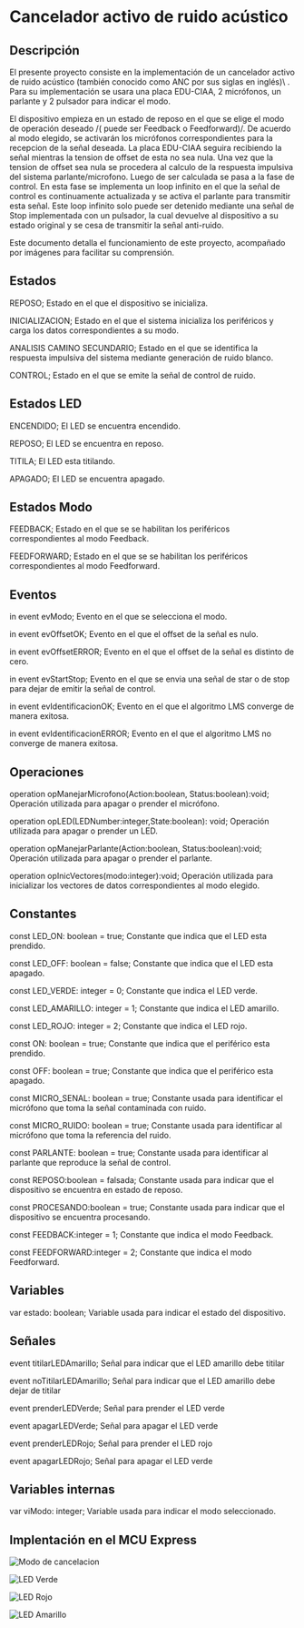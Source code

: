 # **Cancelador activo de ruido acústico**


## **Descripción**

El presente proyecto consiste en la implementación de un cancelador activo de ruido acústico
\(también conocido como ANC por sus siglas en inglés)\ .
Para su implementación se usara una placa EDU-CIAA, 2 micrófonos, un parlante y 2 pulsador para indicar el modo.

El dispositivo empieza en un estado de reposo en el que se elige el modo de operación deseado /( puede ser Feedback o Feedforward)/.
De acuerdo al modo elegido, se activarán los micrófonos correspondientes para la recepcion de la señal deseada.
La placa EDU-CIAA seguira recibiendo la señal mientras la tension de offset de esta no sea nula.
Una vez que la tension de offset sea nula se procedera al calculo de la respuesta impulsiva del sistema 
parlante/microfono. Luego de ser calculada se pasa a la fase de control. En esta fase se implementa un
loop infinito en el que la señal de control es continuamente actualizada y se activa el parlante para transmitir
esta señal. Este loop infinito solo puede ser detenido mediante una señal de Stop implementada con un pulsador, la cual devuelve al dispositivo a su estado
original y se cesa de transmitir la señal anti-ruido.

Este documento detalla el funcionamiento de este proyecto, acompañado por imágenes para facilitar su comprensión.

## **Estados**

REPOSO; Estado en el que el dispositivo se inicializa.

INICIALIZACION; Estado en el que el sistema inicializa los periféricos y carga los datos correspondientes a su modo.

ANALISIS CAMINO SECUNDARIO; Estado en el que se identifica la respuesta impulsiva del sistema mediante generación de ruido blanco.

CONTROL; Estado en el que se emite la señal de control de ruido.

## **Estados LED**

ENCENDIDO; El LED se encuentra encendido.

REPOSO; El LED se encuentra en reposo.

TITILA; El LED esta titilando.

APAGADO; El LED se encuentra apagado.

## **Estados Modo**

FEEDBACK; Estado en el que se se habilitan los periféricos correspondientes al modo Feedback.

FEEDFORWARD; Estado en el que se se habilitan los periféricos correspondientes al modo Feedforward.

## **Eventos**

in event evModo; Evento en el que se selecciona el modo.

in event evOffsetOK; Evento en el que el offset de la señal es nulo.

in event evOffsetERROR; Evento en el que el offset de la señal es distinto de cero.

in event evStartStop; Evento en el que se envia una señal de star o de stop para dejar de emitir la señal de control.

in event evIdentificacionOK; Evento en el que el algoritmo LMS converge de manera exitosa.

in event evIdentificacionERROR; Evento en el que el algoritmo LMS no converge de manera exitosa.

## **Operaciones**

operation opManejarMicrofono(Action:boolean, Status:boolean):void; Operación utilizada para apagar o prender el micrófono.

operation opLED(LEDNumber:integer,State:boolean): void; Operación utilizada para apagar o prender un LED.

operation opManejarParlante(Action:boolean, Status:boolean):void; Operación utilizada para apagar o prender el parlante.

operation opInicVectores(modo:integer):void; Operación utilizada para inicializar los vectores de datos correspondientes al modo elegido.

## **Constantes**

const LED_ON: boolean = true; Constante que indica que el LED esta prendido.

const LED_OFF: boolean = false; Constante que indica que el LED esta apagado.

const LED_VERDE: integer = 0; Constante que indica el LED verde.

const LED_AMARILLO: integer = 1; Constante que indica el LED amarillo.

const LED_ROJO: integer = 2; Constante que indica el LED rojo.

const ON: boolean = true; Constante que indica que el periférico esta prendido.

const OFF: boolean = true; Constante que indica que el periférico esta apagado.

const MICRO_SENAL: boolean = true; Constante usada para identificar el micrófono que toma la señal contaminada con ruido.

const MICRO_RUIDO: boolean = true; Constante usada para identificar al micrófono que toma la referencia del ruido.

const PARLANTE: boolean = true; Constante usada para identificar al parlante que reproduce la señal de control.

const REPOSO:boolean = falsada; Constante usada para indicar que el dispositivo se encuentra en estado de reposo.

const PROCESANDO:boolean = true; Constante usada para indicar que el dispositivo se encuentra procesando.

const FEEDBACK:integer = 1; Constante que indica el modo Feedback.

const FEEDFORWARD:integer = 2; Constante que indica el modo Feedforward.

## **Variables**

var estado: boolean; Variable usada para indicar el estado del dispositivo.

## **Señales**

event titilarLEDAmarillo; Señal para indicar que el LED amarillo debe titilar

event noTitilarLEDAmarillo; Señal para indicar que el LED amarillo debe dejar de titilar

event prenderLEDVerde; Señal para prender el LED verde

event apagarLEDVerde; Señal para apagar el LED verde

event prenderLEDRojo; Señal para prender el LED rojo

event apagarLEDRojo; Señal para apagar el LED verde

## **Variables internas**

var viModo: integer; Variable usada para indicar el modo seleccionado.

## **Implentación en el MCU Express**


![Modo de cancelacion](https://user-images.githubusercontent.com/65372063/82596832-64f23180-9b7e-11ea-8a15-f91ee1ad3c69.png)

![LED Verde](https://user-images.githubusercontent.com/65372063/82596520-ccf44800-9b7d-11ea-9b41-f006491f03fb.png)

![LED Rojo](https://user-images.githubusercontent.com/65372063/82596711-29effe00-9b7e-11ea-997d-ef927f7510e1.png)

![LED Amarillo](https://user-images.githubusercontent.com/65372063/82596804-53108e80-9b7e-11ea-8a77-94679370dd1a.png)


